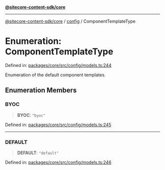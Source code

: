 [**@sitecore-content-sdk/core**](../../README.md)

***

[@sitecore-content-sdk/core](../../README.md) / [config](../README.md) / ComponentTemplateType

# Enumeration: ComponentTemplateType

Defined in: [packages/core/src/config/models.ts:244](https://github.com/Sitecore/content-sdk/blob/a12743cf942dfe3195e858aea63c33d67943078b/packages/core/src/config/models.ts#L244)

Enumeration of the default component templates.

## Enumeration Members

### BYOC

> **BYOC**: `"byoc"`

Defined in: [packages/core/src/config/models.ts:245](https://github.com/Sitecore/content-sdk/blob/a12743cf942dfe3195e858aea63c33d67943078b/packages/core/src/config/models.ts#L245)

***

### DEFAULT

> **DEFAULT**: `"default"`

Defined in: [packages/core/src/config/models.ts:246](https://github.com/Sitecore/content-sdk/blob/a12743cf942dfe3195e858aea63c33d67943078b/packages/core/src/config/models.ts#L246)
